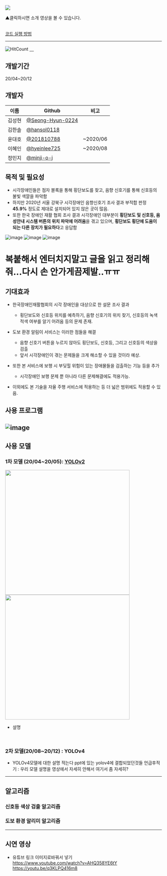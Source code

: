 <a href="https://www.youtube.com/watch?v=qxElChg70Ck">
  <img src="https://user-images.githubusercontent.com/45448731/101240773-bb971580-3734-11eb-8306-26d3920e593f.png"/>
</a>

▲클릭하시면 소개 영상을 볼 수 있습니다. 
<br><br>
 

[코드 실행 방법](https://github.com/minji-o-j/system-for-visually-impaired/blob/master/How%20to%20Use(%ED%95%9C%EA%B5%AD%EC%96%B4).md)

---
![HitCount](http://hits.dwyl.com/minji-o-j/system-for-visually-impaired.svg)
[　](https://github.com/ML-DL-Study/system-for-visually-impaired/compare/master...minji-o-j:master)


## 개발기간
20/04~20/12 

## 개발자
이름|Github|비고
----|---|---
김성현|[@Seong-Hyun-0224](https://github.com/Seong-Hyun-0224)|
김한솔|[@hansol0118](https://github.com/hansol0118)| 
윤대호|[@201810788](https://github.com/201810788)|~2020/06
이혜인|[@hyeinlee725](https://github.com/hyeinlee725)|~2020/08
정민지|[@minji-o-j](https://github.com/minji-o-j)|


## 목적 및 필요성 


-	시각장애인들은 점자 블록을 통해 횡단보도를 찾고, 음향 신호기를 통해 신호등의 불빛 색깔을 파악함
-	하지만 2020년 서울 강북구 시각장애인 음향신호기 조사 결과 부적합 판정 **45.9%** 정도로 제대로 설치되어 있지 않은 곳이 많음.
- 또한 한국 장애인 재활 협회 조사 결과 시각장애인 대부분이 **횡단보도 및 신호등, 음성안내 시스템 버튼의 위치 파악에 어려움**을 겪고 있으며, **횡단보도 횡단에 도움이 되는 다른 장치가 필요하다**고 응답함  

![image](https://user-images.githubusercontent.com/61938029/101280932-6c71e300-380f-11eb-9f6b-617ac933f7ee.png)
![image](https://user-images.githubusercontent.com/61938029/101280935-70056a00-380f-11eb-86fb-46cfe8078322.png)
![image](https://user-images.githubusercontent.com/61938029/101280940-75fb4b00-380f-11eb-8fb5-95f6df5f094f.png)


# 복붙해서 엔터치지말고 글을 읽고 정리해줘...다시 손 안가게끔제발..ㅠㅠ

## 기대효과

- 한국장애인재활협회의 시각 장애인을 대상으로 한 설문 조사 결과 
  - 횡단보도와 신호등 위치를 예측하기, 음향 신호기의 위치 찾기, 신호등의 녹색 적색 여부를 알기 어려움 등의 문제 존재.
  
- 도보 환경 알림이 서비스는 이러한 점들을 해결
  - 음향 신호기 버튼을 누르지 않아도 횡단보도, 신호등, 그리고 신호등의 색상을 검출
  - 앞서 시각장애인이 겪는 문제들을 크게 해소할 수 있을 것이라 예상.

- 또한 본 서비스에 보행 시 부딪힐 위험이 있는 장애물들을 검출하는 기능 등을 추가
  - 시각장애인 보행 문제 뿐 아니라 다른 문제해결에도 적용가능.
  
- 이외에도 본 기술을 자율 주행 서비스에 적용하는 등 더 넓은 범위에도 적용할 수 있음.

## 사용 프로그램
![image](https://user-images.githubusercontent.com/45448731/101232065-c5982480-36f2-11eb-894f-bb80c7f722a4.png)
---
## 사용 모델
### 1차 모델 (20/04~20/05): [YOLOv2](https://github.com/minji-o-j/system-for-visually-impaired/tree/master/v.1.0_YOLOv2(~200529))

<img src="https://user-images.githubusercontent.com/61938029/101282894-f07d9800-381a-11eb-8383-0566207232e1.png" width="400px"/>   <img src="https://user-images.githubusercontent.com/61938029/101282941-2e7abc00-381b-11eb-9a7d-39cd680fa0c2.png" width="400px"/>

- 설명

<br>

### 2차 모델(20/08~20/12) : YOLOv4
- YOLOv4모델에 대한 설명 적는다
ppt에 있는 yolov4에 결합되었던것들 언급후적기 : 우리 모델 설명을 영상에서 자세히 안해서 여기서 좀 자세히?

---
## 알고리즘
### 신호등 색상 검출 알고리즘  
### 도보 환경 알리미 알고리즘  
---
## 시연 영상
- 유튜브 링크 이미지로바꿔서 넣기  
https://www.youtube.com/watch?v=AHQ358YE6tY  
https://youtu.be/q3KLPQ416m8  
